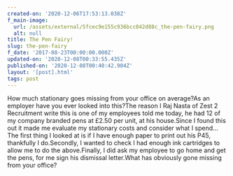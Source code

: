 ```yaml
---
created-on: '2020-12-06T17:53:13.038Z'
f_main-image:
  url: /assets/external/5fcec9e155c936bcc042d88c_the-pen-fairy.png
  alt: null
title: The Pen Fairy!
slug: the-pen-fairy
f_date: '2017-08-23T00:00:00.000Z'
updated-on: '2020-12-08T00:33:55.435Z'
published-on: '2020-12-08T00:40:42.904Z'
layout: '[post].html'
tags: post
---
```


How much stationary goes missing from your office on average?As an employer have you ever looked into this?The reason I Raj Nasta of Zest 2 Recruitment write this is one of my employees told me today, he had 12 of my company branded pens at £2.50 per unit, at his house.Since I found this out it made me evaluate my stationary costs and consider what I spend…The first thing I looked at is if I have enough paper to print out his P45, thankfully I do.Secondly, I wanted to check I had enough ink cartridges to allow me to do the above.Finally, I did ask my employee to go home and get the pens, for me sign his dismissal letter.What has obviously gone missing from your office?
